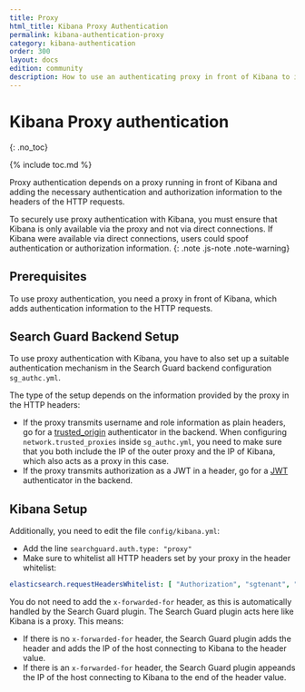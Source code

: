 ```yaml
---
title: Proxy
html_title: Kibana Proxy Authentication
permalink: kibana-authentication-proxy
category: kibana-authentication
order: 300
layout: docs
edition: community
description: How to use an authenticating proxy in front of Kibana to implement Single-Sign-On.
---
```

<!--- Copyright 2021 floragunn GmbH -->

# Kibana Proxy authentication
{: .no_toc}

{% include toc.md %}

Proxy authentication depends on a proxy running in front of Kibana and adding the necessary authentication and authorization information to the headers of the HTTP requests.

To securely use proxy authentication with Kibana, you must ensure that Kibana is only available via the proxy and not via direct connections. If Kibana were available via direct connections, users could spoof authentication or authorization information.
{: .note .js-note .note-warning}

## Prerequisites

To use proxy authentication, you need a proxy in front of Kibana, which adds authentication information to the HTTP requests.

## Search Guard Backend Setup

To use proxy authentication with Kibana, you have to also set up a suitable authentication mechanism in the Search Guard backend configuration `sg_authc.yml`.

The type of the setup depends on the information provided by the proxy in the HTTP headers:

- If the proxy transmits username and role information as plain headers, go for a [trusted_origin](../_docs_auth_auth/auth_auth_proxy.md) authenticator in the backend. When configuring `network.trusted_proxies` inside `sg_authc.yml`, you need to make sure that you both include the IP of the outer proxy and the IP of Kibana, which also acts as a proxy in this case.
- If the proxy transmits authorization as a JWT in a header, go for a  [JWT](../_docs_auth_auth/auth_auth_jwt.md) authenticator in the backend.

## Kibana Setup

Additionally, you need to edit the file `config/kibana.yml`:

* Add the line `searchguard.auth.type: "proxy"`
* Make sure to whitelist all HTTP headers set by your proxy in the header whitelist:

```yaml
elasticsearch.requestHeadersWhitelist: [ "Authorization", "sgtenant", "x-proxy-user", "x-proxy-roles" ]
```

You do not need to add the `x-forwarded-for` header, as this is automatically handled by the Search Guard plugin. The Search Guard plugin acts here like Kibana is a proxy. This means:

- If there is no `x-forwarded-for` header, the Search Guard plugin adds the header and adds the IP of the host connecting to Kibana to the header value.
- If there is an `x-forwarded-for` header, the Search Guard plugin appeands the IP of the host connecting to Kibana to the end of the header value.

